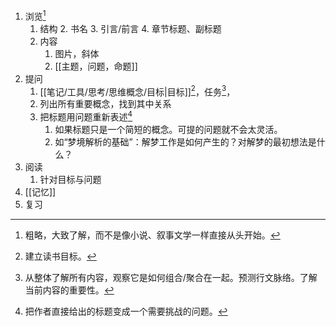 1. 浏览[^1]
	1. 结构
		2. 书名
		3. 引言/前言
		4. 章节标题、副标题
	2. 内容
		1. 图片，斜体
		2. [[主题，问题，命题]] 
2. 提问
	1. [[笔记/工具/思考/思维概念/目标|目标]][^2]，任务[^3]，
	2. 列出所有重要概念，找到其中关系
	3. 把标题用问题重新表述[^4]
		1. 如果标题只是一个简短的概念。可提的问题就不会太灵活。
		2. 如“梦境解析的基础”：解梦工作是如何产生的？对解梦的最初想法是什么？
3. 阅读
	1. 针对目标与问题
4. [[记忆]]
5. 复习

[^1]: 粗略，大致了解，而不是像小说、叙事文学一样直接从头开始。
[^2]: 建立读书目标。
[^3]: 从整体了解所有内容，观察它是如何组合/聚合在一起。预测行文脉络。了解当前内容的重要性。
[^4]: 把作者直接给出的标题变成一个需要挑战的问题。